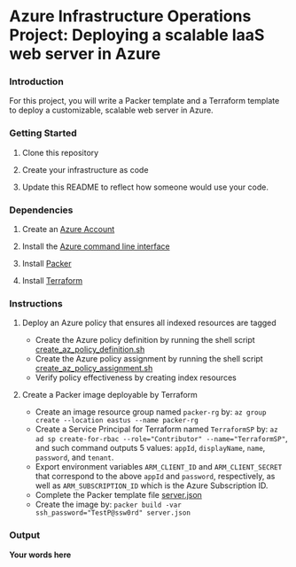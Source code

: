 # Azure Infrastructure Operations Project: Deploying a scalable IaaS web server in Azure

### Introduction
For this project, you will write a Packer template and a Terraform template to deploy a customizable, scalable web server in Azure.

### Getting Started
1. Clone this repository

2. Create your infrastructure as code

3. Update this README to reflect how someone would use your code.

### Dependencies
1. Create an [Azure Account](https://portal.azure.com)

2. Install the [Azure command line interface](https://docs.microsoft.com/en-us/cli/azure/install-azure-cli?view=azure-cli-latest)

3. Install [Packer](https://www.packer.io/downloads)

4. Install [Terraform](https://www.terraform.io/downloads.html)

### Instructions
1. Deploy an Azure policy that ensures all indexed resources are tagged
    - Create the Azure policy definition by running the shell script [create_az_policy_definition.sh](create_az_policy_definition.sh)
    - Create the Azure policy assignment by running the shell script [create_az_policy_assignment.sh](create_az_policy_assignment.sh)
    - Verify policy effectiveness by creating index resources

2. Create a Packer image deployable by Terraform
    - Create an image resource group named `packer-rg` by: `az group create --location eastus --name packer-rg`
    - Create a Service Principal for Terraform named `TerraformSP` by: `az ad sp create-for-rbac --role="Contributor" --name="TerraformSP"`, and such command outputs 5 values: `appId`, `displayName`, `name`, `password`, and `tenant`.
    - Export environment variables `ARM_CLIENT_ID` and `ARM_CLIENT_SECRET` that correspond to the above `appId` and `password`, respectively, as well as `ARM_SUBSCRIPTION_ID` which is the Azure Subscription ID.
    - Complete the Packer template file [server.json](server.json)
    - Create the image by: `packer build -var ssh_password="TestP@ssw0rd" server.json`

### Output
**Your words here**